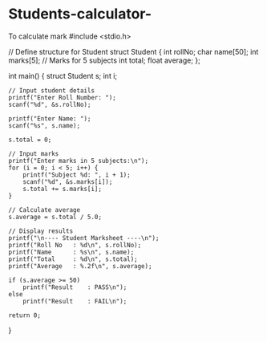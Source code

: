 # Students-calculator-
To calculate mark
#include <stdio.h>

// Define structure for Student
struct Student {
    int rollNo;
    char name[50];
    int marks[5];   // Marks for 5 subjects
    int total;
    float average;
};

int main() {
    struct Student s;
    int i;

    // Input student details
    printf("Enter Roll Number: ");
    scanf("%d", &s.rollNo);

    printf("Enter Name: ");
    scanf("%s", s.name);

    s.total = 0;

    // Input marks
    printf("Enter marks in 5 subjects:\n");
    for (i = 0; i < 5; i++) {
        printf("Subject %d: ", i + 1);
        scanf("%d", &s.marks[i]);
        s.total += s.marks[i];
    }

    // Calculate average
    s.average = s.total / 5.0;

    // Display results
    printf("\n---- Student Marksheet ----\n");
    printf("Roll No   : %d\n", s.rollNo);
    printf("Name      : %s\n", s.name);
    printf("Total     : %d\n", s.total);
    printf("Average   : %.2f\n", s.average);

    if (s.average >= 50)
        printf("Result    : PASS\n");
    else
        printf("Result    : FAIL\n");

    return 0;
}
